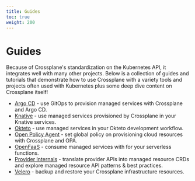 ```yaml
---
title: Guides
toc: true
weight: 200
---
```


# Guides

Because of Crossplane's standardization on the Kubernetes API, it integrates
well with many other projects. Below is a collection of guides and tutorials that
demonstrate how to use Crossplane with a variety tools and projects often used
with Kubernetes plus some deep dive content on Crossplane itself!

- [Argo CD] - use GitOps to provision managed services with Crossplane and Argo CD.
- [Knative] - use managed services provisioned by Crossplane in your Knative services.
- [Okteto] - use managed services in your Okteto development workflow.
- [Open Policy Agent] - set global policy on provisioning cloud resources with Crossplane and OPA.
- [OpenFaaS] - consume managed services with for your serverless functions.
- [Provider Internals] - translate provider APIs into managed resource CRDs and explore managed resource API patterns & best practices.
- [Velero] - backup and restore your Crossplane infrastructure resources.

<!-- Named Links -->

[Velero]: https://www.youtube.com/watch?v=eV_2QoMRqGw&list=PL510POnNVaaYFuK-B_SIUrpIonCtLVOzT&index=18&t=183s
[Argo CD]: https://aws.amazon.com/blogs/opensource/connecting-aws-managed-services-to-your-argo-cd-pipeline-with-open-source-crossplane/
[Open Policy Agent]: https://github.com/crossplane/tbs/tree/master/episodes/14
[Knative]: https://github.com/crossplane/tbs/tree/master/episodes/15
[OpenFaaS]: https://github.com/crossplane/tbs/tree/master/episodes/13
[Okteto]: https://github.com/crossplane/tbs/tree/master/episodes/10
[Provider Internals]: https://github.com/crossplane/tbs/tree/master/episodes/7
